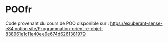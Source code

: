 # POOfr
Code provenant du cours de POO disponible sur : https://exuberant-sense-e84.notion.site/Programmation-orient-e-objet-838961e1c11e40ee9e674d6261381979
